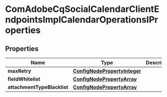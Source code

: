 
# ComAdobeCqSocialCalendarClientEndpointsImplCalendarOperationsIProperties

## Properties
Name | Type | Description | Notes
------------ | ------------- | ------------- | -------------
**maxRetry** | [**ConfigNodePropertyInteger**](ConfigNodePropertyInteger.md) |  |  [optional]
**fieldWhitelist** | [**ConfigNodePropertyArray**](ConfigNodePropertyArray.md) |  |  [optional]
**attachmentTypeBlacklist** | [**ConfigNodePropertyArray**](ConfigNodePropertyArray.md) |  |  [optional]



